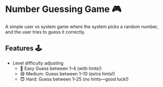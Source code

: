 # Number Guessing Game 🎮
A simple user vs system game where the system picks a random number, and the user tries to guess it correctly.

## Features 🕹️
* Level difficulty adjusting
    - 👼 Easy Guess between 1–4 (with hints!)
    - 😅 Medium: Guess between 1–10 (extra hints!)
    - 😈 Hard: Guess between 1–25 (no hints—good luck!)
